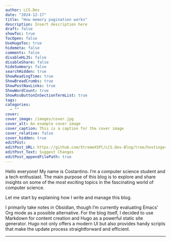 ```yaml
---
author: LCS.Dev
date: "2024-12-17"
title: "How memory pagination works"
description: Insert description here
draft: false
showToc: true
TocOpen: false
UseHugoToc: true
hidemeta: false
comments: false
disableHLJS: false
disableShare: false
hideSummary: false
searchHidden: true
ShowReadingTime: true
ShowBreadCrumbs: true
ShowPostNavLinks: true
ShowWordCount: true
ShowRssButtonInSectionTermList: true
tags: 
categories:
  - ""
cover: 
cover_image: /images/cover.jpg
cover_alt: An example cover image
cover_caption: This is a caption for the cover image
cover_relative: false
cover_hidden: true
editPost: 
editPost_URL: https://github.com/XtremeXSPC/LCS.Dev-Blog/tree/hostinger/
editPost_Text: Suggest Changes
editPost_appendFilePath: true
---
```


Hello everyone! My name is Costantino. I’m a computer science student and a tech enthusiast. The main purpose of this blog is to explore and share insights on some of the most exciting topics in the fascinating world of computer science.

Let me start by explaining how I write and manage this blog.

I primarily take notes in Obsidian, though I’m currently evaluating Emacs’ Org mode as a possible alternative. For the blog itself, I decided to use Markdown for content creation and Hugo as a powerful static site generator. Hugo not only offers a modern UI but also provides handy scripts that make the update process straightforward and efficient.

---

